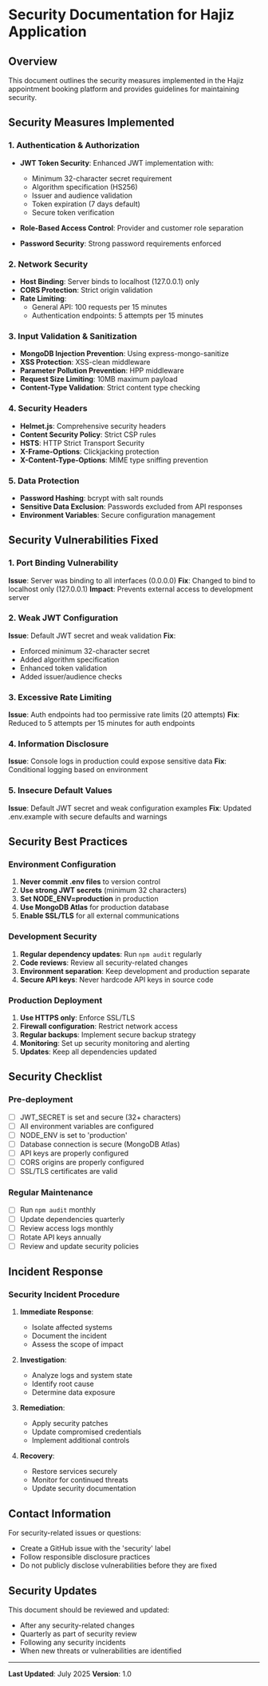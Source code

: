 # Security Documentation for Hajiz Application

## Overview
This document outlines the security measures implemented in the Hajiz appointment booking platform and provides guidelines for maintaining security.

## Security Measures Implemented

### 1. Authentication & Authorization
- **JWT Token Security**: Enhanced JWT implementation with:
  - Minimum 32-character secret requirement
  - Algorithm specification (HS256)
  - Issuer and audience validation
  - Token expiration (7 days default)
  - Secure token verification

- **Role-Based Access Control**: Provider and customer role separation
- **Password Security**: Strong password requirements enforced

### 2. Network Security
- **Host Binding**: Server binds to localhost (127.0.0.1) only
- **CORS Protection**: Strict origin validation
- **Rate Limiting**: 
  - General API: 100 requests per 15 minutes
  - Authentication endpoints: 5 attempts per 15 minutes

### 3. Input Validation & Sanitization
- **MongoDB Injection Prevention**: Using express-mongo-sanitize
- **XSS Protection**: XSS-clean middleware
- **Parameter Pollution Prevention**: HPP middleware
- **Request Size Limiting**: 10MB maximum payload
- **Content-Type Validation**: Strict content type checking

### 4. Security Headers
- **Helmet.js**: Comprehensive security headers
- **Content Security Policy**: Strict CSP rules
- **HSTS**: HTTP Strict Transport Security
- **X-Frame-Options**: Clickjacking protection
- **X-Content-Type-Options**: MIME type sniffing prevention

### 5. Data Protection
- **Password Hashing**: bcrypt with salt rounds
- **Sensitive Data Exclusion**: Passwords excluded from API responses
- **Environment Variables**: Secure configuration management

## Security Vulnerabilities Fixed

### 1. Port Binding Vulnerability
**Issue**: Server was binding to all interfaces (0.0.0.0)
**Fix**: Changed to bind to localhost only (127.0.0.1)
**Impact**: Prevents external access to development server

### 2. Weak JWT Configuration
**Issue**: Default JWT secret and weak validation
**Fix**: 
- Enforced minimum 32-character secret
- Added algorithm specification
- Enhanced token validation
- Added issuer/audience checks

### 3. Excessive Rate Limiting
**Issue**: Auth endpoints had too permissive rate limits (20 attempts)
**Fix**: Reduced to 5 attempts per 15 minutes for auth endpoints

### 4. Information Disclosure
**Issue**: Console logs in production could expose sensitive data
**Fix**: Conditional logging based on environment

### 5. Insecure Default Values
**Issue**: Default JWT secret and weak configuration examples
**Fix**: Updated .env.example with secure defaults and warnings

## Security Best Practices

### Environment Configuration
1. **Never commit .env files** to version control
2. **Use strong JWT secrets** (minimum 32 characters)
3. **Set NODE_ENV=production** in production
4. **Use MongoDB Atlas** for production database
5. **Enable SSL/TLS** for all external communications

### Development Security
1. **Regular dependency updates**: Run `npm audit` regularly
2. **Code reviews**: Review all security-related changes
3. **Environment separation**: Keep development and production separate
4. **Secure API keys**: Never hardcode API keys in source code

### Production Deployment
1. **Use HTTPS only**: Enforce SSL/TLS
2. **Firewall configuration**: Restrict network access
3. **Regular backups**: Implement secure backup strategy
4. **Monitoring**: Set up security monitoring and alerting
5. **Updates**: Keep all dependencies updated

## Security Checklist

### Pre-deployment
- [ ] JWT_SECRET is set and secure (32+ characters)
- [ ] All environment variables are configured
- [ ] NODE_ENV is set to 'production'
- [ ] Database connection is secure (MongoDB Atlas)
- [ ] API keys are properly configured
- [ ] CORS origins are properly configured
- [ ] SSL/TLS certificates are valid

### Regular Maintenance
- [ ] Run `npm audit` monthly
- [ ] Update dependencies quarterly
- [ ] Review access logs monthly
- [ ] Rotate API keys annually
- [ ] Review and update security policies

## Incident Response

### Security Incident Procedure
1. **Immediate Response**:
   - Isolate affected systems
   - Document the incident
   - Assess the scope of impact

2. **Investigation**:
   - Analyze logs and system state
   - Identify root cause
   - Determine data exposure

3. **Remediation**:
   - Apply security patches
   - Update compromised credentials
   - Implement additional controls

4. **Recovery**:
   - Restore services securely
   - Monitor for continued threats
   - Update security documentation

## Contact Information

For security-related issues or questions:
- Create a GitHub issue with the 'security' label
- Follow responsible disclosure practices
- Do not publicly disclose vulnerabilities before they are fixed

## Security Updates

This document should be reviewed and updated:
- After any security-related changes
- Quarterly as part of security review
- Following any security incidents
- When new threats or vulnerabilities are identified

---

**Last Updated**: July 2025
**Version**: 1.0
